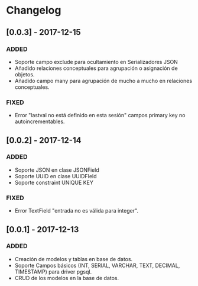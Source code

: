 # Changelog

## [0.0.3] - 2017-12-15

### ADDED

- Soporte campo exclude para ocultamiento en Serializadores JSON
- Añadido relaciones conceptuales para agrupación o asignación de objetos.
- Añadido campo many para agrupación  de mucho a mucho en relaciones conceptuales.

### FIXED

- Error "lastval no está definido en esta sesión" campos primary key no autoincrementables.

## [0.0.2] - 2017-12-14

### ADDED

- Soporte JSON en clase JSONField
- Soporte UUID en clase UUIDFIeld
- Soporte constraint UNIQUE KEY

### FIXED

- Error TextField "entrada no es válida para integer".

## [0.0.1] - 2017-12-13

### ADDED

- Creación de modelos y tablas en base de datos.
- Soporte Campos básicos (INT, SERIAL, VARCHAR, TEXT, DECIMAL, TIMESTAMP) para driver pgsql.
- CRUD de los modelos en la base de datos.